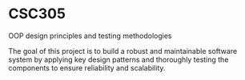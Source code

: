 # CSC305
OOP design principles and testing methodologies

The goal of this project is to build a robust and maintainable software system by applying key design patterns and thoroughly testing the components to ensure reliability and scalability.
